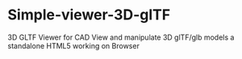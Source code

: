 # Simple-viewer-3D-glTF
 3D GLTF Viewer for CAD View and manipulate 3D glTF/glb models a standalone HTML5 working on Browser
